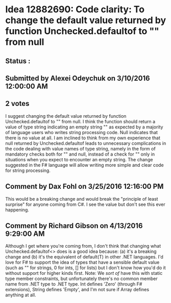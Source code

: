 # Idea 12882690: Code clarity: To change the default value returned by function Unchecked.defaultof<string> to "" from null #

## Status : 

## Submitted by Alexei Odeychuk on 3/10/2016 12:00:00 AM

## 2 votes

I suggest changing the default value returned by function Unchecked.defaultof<string> to "" from null. I think the function should return a value of type string indicating an empty string "" as expected by a majority of language users who writes string processing code.
Null indicates that there is no value at all.
I am inclined to think from my own experience that null returned by Unchecked.defaultof<string> leads to unnecessary complications in the code dealing with value names of type string, namely in the form of mandatory checks both for "" and null, instead of a check for "" only in situations when you expect to encounter an empty string.
The change suggested in the F# language will allow writing more simple and clear code for string processing.




## Comment by Dax Fohl on 3/25/2016 12:16:00 PM

This would be a breaking change and would break the "principle of least surprise" for anyone coming from C#. I see the value but don't see this ever happening.

## Comment by Richard Gibson on 4/13/2016 9:29:00 AM

Although I get where you're coming from, I don't think that changing what Unchecked.defaultof<> does is a good idea because: (a) it's a breaking change and (b) it's the equivalent of default(T) in other .NET languages.
I'd love for F# to support the idea of types that have a sensible default value (such as "" for strings, 0 for ints, [] for lists) but I don't know how you'd do it without support for higher kinds first.
Note: We *sort of* have this with static type member constraints, but unfortunately there's no common member name from .NET type to .NET type. Int defines 'Zero' (through F# extensions), String defines 'Empty', and I'm not sure if Array defines anything at all.

